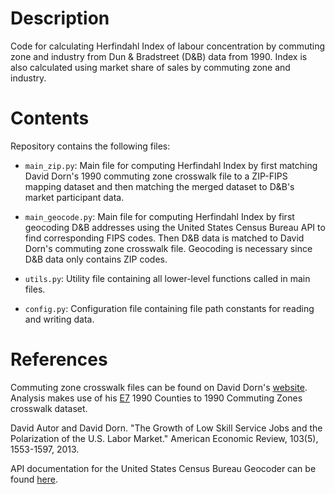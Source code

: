 # Description

Code for calculating Herfindahl Index of labour concentration by commuting zone and industry from Dun & Bradstreet (D&B) data from 1990. Index is also calculated using market share of sales by commuting zone and industry.

# Contents

Repository contains the following files:

- `main_zip.py`: Main file for computing Herfindahl Index by first matching David Dorn's 1990 commuting zone crosswalk file to a ZIP-FIPS mapping dataset and then matching the merged dataset to D&B's market participant data.

- `main_geocode.py`: Main file for computing Herfindahl Index by first geocoding D&B addresses using the United States Census Bureau API to find corresponding FIPS codes. Then D&B data is matched to David Dorn's commuting zone crosswalk file. Geocoding is necessary since D&B data only contains ZIP codes.

- `utils.py`: Utility file containing all lower-level functions called in main files. 

- `config.py`: Configuration file containing file path constants for reading and writing data. 

# References

Commuting zone crosswalk files can be found on David Dorn's [website](https://www.ddorn.net/data.htm#Local%20Labor%20Market%20Geography). Analysis makes use of his [E7](https://www.ddorn.net/data/cw_cty_czone.zip) 1990 Counties to 1990 Commuting Zones crosswalk dataset.

David Autor and David Dorn. "The Growth of Low Skill Service Jobs and the Polarization of the U.S. Labor Market."
American Economic Review, 103(5), 1553-1597, 2013.

API documentation for the United States Census Bureau Geocoder can be found [here](https://geocoding.geo.census.gov/geocoder/Geocoding_Services_API.html).
